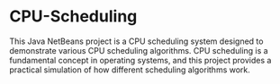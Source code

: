 # CPU-Scheduling
This Java NetBeans project is a CPU scheduling system designed to demonstrate various CPU scheduling algorithms. CPU scheduling is a fundamental concept in operating systems, and this project provides a practical simulation of how different scheduling algorithms work.
